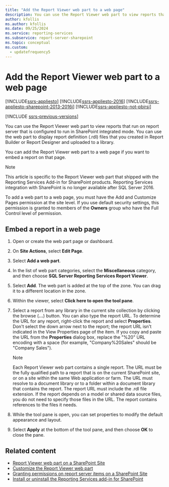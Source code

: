 ```yaml
---
title: "Add the Report Viewer web part to a web page"
description: You can use the Report Viewer web part to view reports that run on SQL Server Reporting Services in SharePoint integrated mode.
author: kfollis
ms.author: kfollis
ms.date: 09/25/2024
ms.service: reporting-services
ms.subservice: report-server-sharepoint
ms.topic: conceptual
ms.custom:
  - updatefrequency5
---
```

# Add the Report Viewer web part to a web page

[!INCLUDE[ssrs-appliesto](../../includes/ssrs-appliesto.md)] [!INCLUDE[ssrs-appliesto-2016](../../includes/ssrs-appliesto-2016.md)] [!INCLUDE[ssrs-appliesto-sharepoint-2013-2016i](../../includes/ssrs-appliesto-sharepoint-2013-2016.md)] [!INCLUDE[ssrs-appliesto-not-pbirsi](../../includes/ssrs-appliesto-not-pbirs.md)]

[!INCLUDE [ssrs-previous-versions](../../includes/ssrs-previous-versions.md)]

You can use the Report Viewer web part to view reports that run on report server that is configured to run in SharePoint integrated mode. You can use the web part to display report definition (.rdl) files that you created in Report Builder or Report Designer and uploaded to a library.

You can add the Report Viewer web part to a web page if you want to embed a report on that page.

> [!NOTE]
> This article is specific to the Report Viewer web part that shipped with the Reporting Services Add-in for SharePoint products. Reporting Services integration with SharePoint is no longer available after SQL Server 2016.

To add a web part to a web page, you must have the Add and Customize Pages permission at the site level. If you use default security settings, this permission is granted to members of the **Owners** group who have the Full Control level of permission.

## Embed a report in a web page

1.  Open or create the web part page or dashboard.  
  
2.  On **Site Actions**, select **Edit Page**.  
  
3.  Select **Add a web part**.  
  
4.  In the list of web part categories, select the **Miscellaneous** category, and then choose **SQL Server Reporting Services Report Viewer**.  
  
5.  Select **Add**. The web part is added at the top of the zone. You can drag it to a different location in the zone.  
  
6.  Within the viewer, select **Click here to open the tool pane**.  
  
7.  Select a report from any library in the current site collection by clicking the browse (**...**) button. You can also type the report URL. To determine the URL for any report, right-click the report and select **Properties**. Don't select the down arrow next to the report; the report URL isn't indicated in the View Properties page of the item. If you copy and paste the URL from the **Properties** dialog box, replace the "%20" URL encoding with a space (for example, "Company%20Sales" should be "Company Sales").  
  
    > [!NOTE]  
    >  Each Report Viewer web part contains a single report. The URL must be the fully qualified path to a report that is on the current SharePoint site, or on a site within the same Web application or farm. The URL must resolve to a document library or to a folder within a document library that contains the report. The report URL must include the .rdl file extension. If the report depends on a model or shared data source files, you do not need to specify those files in the URL. The report contains references to the files it needs.  
  
8.  While the tool pane is open, you can set properties to modify the default appearance and layout.  
  
9. Select **Apply** at the bottom of the tool pane, and then choose **OK** to close the pane.  
  
## Related content

- [Report Viewer web part on a SharePoint Site](./report-viewer-web-part-sharepoint-site.md)
- [Customize the Report Viewer web part](../../reporting-services/report-server-sharepoint/customize-the-report-viewer-web-part.md)
- [Granting permissions on report server items on a SharePoint Site](../../reporting-services/security/granting-permissions-on-report-server-items-on-a-sharepoint-site.md)
- [Install or uninstall the Reporting Services add-in for SharePoint](../../reporting-services/install-windows/install-or-uninstall-the-reporting-services-add-in-for-sharepoint.md)
